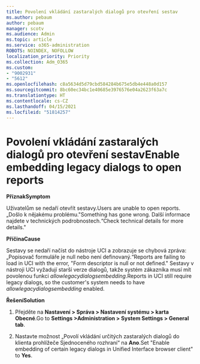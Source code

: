 ```yaml
---
title: Povolení vkládání zastaralých dialogů pro otevření sestav
ms.author: pebaum
author: pebaum
manager: scotv
ms.audience: Admin
ms.topic: article
ms.service: o365-administration
ROBOTS: NOINDEX, NOFOLLOW
localization_priority: Priority
ms.collection: Adm_O365
ms.custom:
- "9002931"
- "5612"
ms.openlocfilehash: c8a5634d5d79cbd584284b675e5db4e448a0d157
ms.sourcegitcommit: 8bc60ec34bc1e40685e3976576e04a2623f63a7c
ms.translationtype: HT
ms.contentlocale: cs-CZ
ms.lasthandoff: 04/15/2021
ms.locfileid: "51814257"
---
```

# <a name="enable-embedding-legacy-dialogs-to-open-reports"></a><span data-ttu-id="87c28-102">Povolení vkládání zastaralých dialogů pro otevření sestav</span><span class="sxs-lookup"><span data-stu-id="87c28-102">Enable embedding legacy dialogs to open reports</span></span>

<span data-ttu-id="87c28-103">**Příznak**</span><span class="sxs-lookup"><span data-stu-id="87c28-103">**Symptom**</span></span>

<span data-ttu-id="87c28-104">Uživatelům se nedaří otevřít sestavy.</span><span class="sxs-lookup"><span data-stu-id="87c28-104">Users are unable to open reports.</span></span> <span data-ttu-id="87c28-105">„Došlo k nějakému problému.</span><span class="sxs-lookup"><span data-stu-id="87c28-105">"Something has gone wrong.</span></span> <span data-ttu-id="87c28-106">Další informace najdete v technických podrobnostech.“</span><span class="sxs-lookup"><span data-stu-id="87c28-106">Check technical details for more details."</span></span>

<span data-ttu-id="87c28-107">**Příčina**</span><span class="sxs-lookup"><span data-stu-id="87c28-107">**Cause**</span></span>

<span data-ttu-id="87c28-108">Sestavy se nedaří načíst do nástroje UCI a zobrazuje se chybová zpráva: „Popisovač formuláře je null nebo není definovaný.“</span><span class="sxs-lookup"><span data-stu-id="87c28-108">Reports are failing to load in UCI with the error, "Form descriptor is null or not defined."</span></span> <span data-ttu-id="87c28-109">Sestavy v nástroji UCI vyžadují starší verze dialogů, takže systém zákazníka musí mít povolenou funkci *allowlegacydialogsembedding*.</span><span class="sxs-lookup"><span data-stu-id="87c28-109">Reports in UCI still require legacy dialogs, so the customer's system needs to have *allowlegacydialogsembedding* enabled.</span></span>

<span data-ttu-id="87c28-110">**Řešení**</span><span class="sxs-lookup"><span data-stu-id="87c28-110">**Solution**</span></span>

1. <span data-ttu-id="87c28-111">Přejděte na **Nastavení > Správa > Nastavení systému > karta Obecné**.</span><span class="sxs-lookup"><span data-stu-id="87c28-111">Go to **Settings >Administration > System Settings > General tab**.</span></span>

2. <span data-ttu-id="87c28-112">Nastavte možnost „Povolí vkládání určitých zastaralých dialogů do klienta prohlížeče Sjednoceného rozhraní“ na **Ano**.</span><span class="sxs-lookup"><span data-stu-id="87c28-112">Set "Enable embedding of certain legacy dialogs in Unified Interface browser client" to **Yes**.</span></span>
